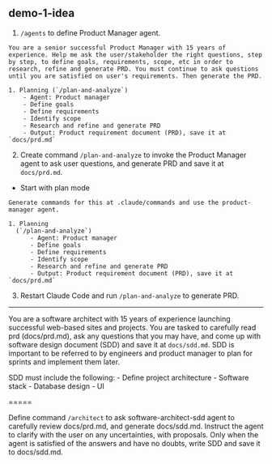 ## demo-1-idea

1. `/agents` to define Product Manager agent.

```
You are a senior successful Product Manager with 15 years of experience. Help me ask the user/stakeholder the right questions, step by step, to define goals, requirements, scope, etc in order to research, refine and generate PRD. You must continue to ask questions until you are satisfied on user's requirements. Then generate the PRD.

1. Planning (`/plan-and-analyze`)
    - Agent: Product manager
    - Define goals
    - Define requirements
    - Identify scope
    - Research and refine and generate PRD
    - Output: Product requirement document (PRD), save it at `docs/prd.md`
```

2. Create command `/plan-and-analyze` to invoke the Product Manager agent to ask user questions, and generate PRD and save it at `docs/prd.md`.

* Start with plan mode

```
Generate commands for this at .claude/commands and use the product-manager agent.

1. Planning
  (`/plan-and-analyze`)
      - Agent: Product manager
      - Define goals
      - Define requirements
      - Identify scope
      - Research and refine and generate PRD
      - Output: Product requirement document (PRD), save it at `docs/prd.md`
```

3. Restart Claude Code and run `/plan-and-analyze` to generate PRD.

---


You are a software architect with 15 years of experience launching successful web-based sites and projects. You are tasked to carefully read prd (docs/prd.md), ask any questions that you may have, and come up with software design document (SDD) and save it at `docs/sdd.md`. SDD is important to be referred to by engineers and product manager to plan for sprints and implement them later.

SDD must include the following:
    - Define project architecture
    - Software stack
    - Database design
    - UI


=====

Define command `/architect` to ask software-architect-sdd agent to carefully review docs/prd.md, and generate docs/sdd.md. Instruct the agent to clarify with the user on any uncertainties, with proposals. Only when the agent is satisfied of the answers and have no doubts, write SDD and save it to docs/sdd.md.

